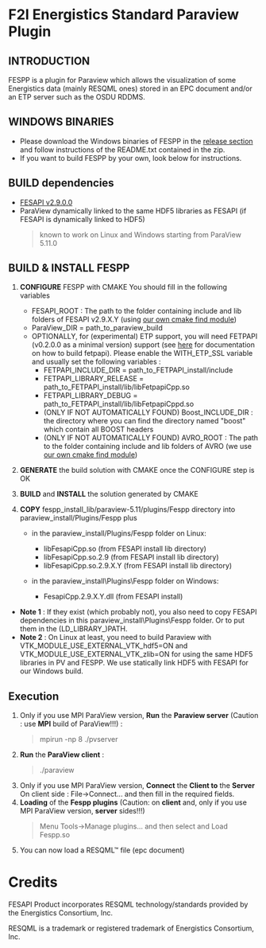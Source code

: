 # F2I Energistics Standard Paraview Plugin

## INTRODUCTION
FESPP is a plugin for Paraview which allows the visualization of some Energistics data (mainly RESQML ones) stored in an EPC document and/or an ETP server such as the OSDU RDDMS.

## WINDOWS BINARIES
- Please download the Windows binaries of FESPP in the [release section](https://github.com/F2I-Consulting/fespp/releases) and follow instructions of the README.txt contained in the zip.
- If you want to build FESPP by your own, look below for instructions.

## BUILD dependencies
- [FESAPI v2.9.0.0](https://github.com/F2I-Consulting/fesapi/releases/tag/v2.9.0.0)
- ParaView dynamically linked to the same HDF5 libraries as FESAPI (if FESAPI is dynamically linked to HDF5)
	 > known to work on Linux and Windows starting from ParaView 5.11.0

## BUILD & INSTALL FESPP
1. **CONFIGURE** FESPP with CMAKE
You should fill in the following variables
   - FESAPI_ROOT : The path to the folder containing include and lib folders of FESAPI v2.9.X.Y (using [our own cmake find module](./cmake/modules/FindFESAPI.cmake))
   - ParaView_DIR = path_to_paraview_build
   - OPTIONALLY, for (experimental) ETP support, you will need FETPAPI (v0.2.0.0 as a minimal version) support (see [here](https://github.com/F2I-Consulting/fetpapi) for documentation on how to build fetpapi). Please enable the WITH_ETP_SSL variable and usually set the following variables :
     - FETPAPI_INCLUDE_DIR = path_to_FETPAPI_install/include
     - FETPAPI_LIBRARY_RELEASE = path_to_FETPAPI_install/lib/libFetpapiCpp.so
     - FETPAPI_LIBRARY_DEBUG = path_to_FETPAPI_install/lib/libFetpapiCppd.so
	 - (ONLY IF NOT AUTOMATICALLY FOUND) Boost_INCLUDE_DIR : the directory where you can find the directory named "boost" which contain all BOOST headers
	 - (ONLY IF NOT AUTOMATICALLY FOUND) AVRO_ROOT : The path to the folder containing include and lib folders of AVRO (we use [our own cmake find module](./cmake/modules/FindAVRO.cmake))
2. **GENERATE** the build solution with CMAKE once the CONFIGURE step is OK
3. **BUILD** and **INSTALL** the solution generated by CMAKE
4. **COPY** fespp_install_lib/paraview-5.11/plugins/Fespp directory into paraview_install/Plugins/Fespp plus
 
	- in the paraview_install/Plugins/Fespp folder on Linux:
	   - libFesapiCpp.so (from FESAPI install lib directory)
	   - libFesapiCpp.so.2.9 (from FESAPI install lib directory)
	   - libFesapiCpp.so.2.9.X.Y (from FESAPI install lib directory)
   
	- in the paraview_install\Plugins\Fespp folder on Windows:
	   - FesapiCpp.2.9.X.Y.dll (from FESAPI install)

- **Note 1** : If they exist (which probably not), you also need to copy FESAPI dependencies in this paraview_install\Plugins\Fespp folder. Or to put them in the (LD_LIBRARY_)PATH.
- **Note 2** : On Linux at least, you need to build Paraview with VTK_MODULE_USE_EXTERNAL_VTK_hdf5=ON and VTK_MODULE_USE_EXTERNAL_VTK_zlib=ON for using the same HDF5 libraries in PV and FESPP. We use statically link HDF5 with FESAPI for our Windows build.

## Execution
1. Only if you use MPI ParaView version, **Run** the **Paraview server** (Caution : use **MPI** build of ParaView!!!) : 
	> mpirun -np 8 ./pvserver
2. **Run** the **ParaView client** : 
	> ./paraview
3. Only if you use MPI ParaView version, **Connect** the **Client to** the **Server**
On client side : File->Connect...  and then fill in the required fields.
4. **Loading** of the **Fespp plugins** (Caution: on **client** and, only if you use MPI ParaView version, **server** sides!!!)
	> Menu Tools->Manage plugins...
	> and then select and Load Fespp.so
5. You can now load a RESQML™ file (epc document)

# Credits
FESAPI Product incorporates RESQML technology/standards provided by the Energistics Consortium, Inc.

RESQML is a trademark or registered trademark of Energistics Consortium, Inc.
